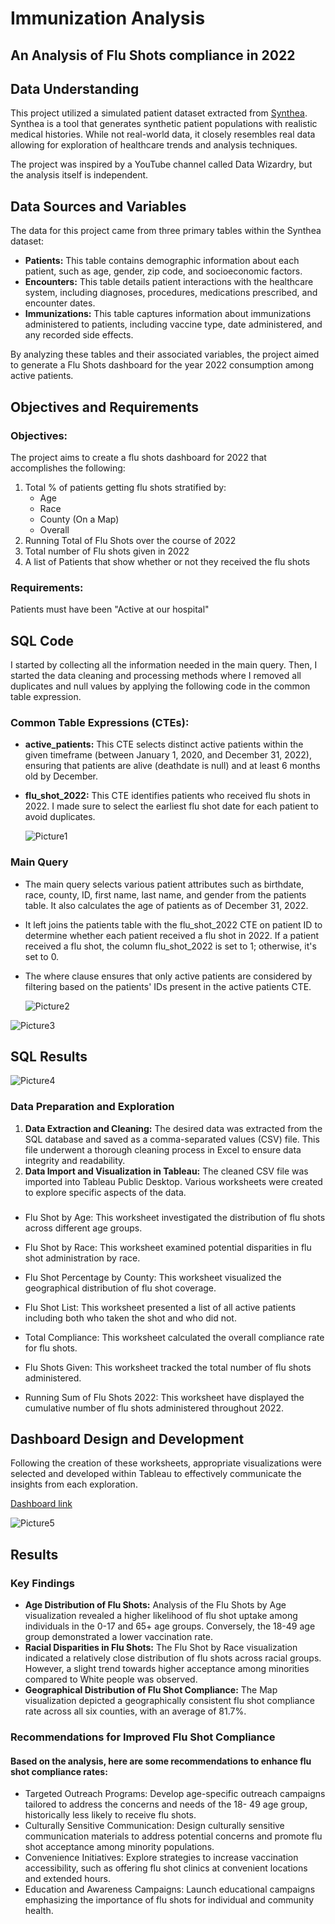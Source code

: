 # Immunization Analysis
## An Analysis of Flu Shots compliance in 2022

## Data Understanding

This project utilized a simulated patient dataset extracted from [Synthea](https://github.com/synthetichealth/synthea). Synthea is a tool that generates synthetic patient populations with realistic medical histories. While not real-world data, it closely resembles real data allowing for exploration of healthcare trends and analysis techniques.

The project was inspired by a YouTube channel called Data Wizardry, but the analysis itself is independent.

## Data Sources and Variables

The data for this project came from three primary tables within the Synthea dataset:

- **Patients:** This table contains demographic information about each patient, such as age, gender, zip code, and socioeconomic factors.
- **Encounters:** This table details patient interactions with the healthcare system, including diagnoses, procedures, medications prescribed, and encounter dates.
- **Immunizations:** This table captures information about immunizations administered to patients, including vaccine type, date administered, and any recorded side effects.

By analyzing these tables and their associated variables, the project aimed to generate a Flu Shots dashboard for the year 2022 consumption among active patients.

## Objectives and Requirements

### Objectives:
The project aims to create a flu shots dashboard for 2022 that accomplishes the following:

1. Total % of patients getting flu shots stratified by:
   - Age
   - Race
   - County (On a Map)
   - Overall
2. Running Total of Flu Shots over the course of 2022
3. Total number of Flu shots given in 2022
4. A list of Patients that show whether or not they received the flu shots

### Requirements:
Patients must have been "Active at our hospital"

## SQL Code

I started by collecting all the information needed in the main query. Then, I started the data cleaning and processing methods where I removed all duplicates and null values by applying the following code in the common table expression.

### Common Table Expressions (CTEs):
- **active_patients:** This CTE selects distinct active patients within the given timeframe (between January 1, 2020, and December 31, 2022), ensuring that patients are alive (deathdate is null) and at least 6 months old by December.
- **flu_shot_2022:** This CTE identifies patients who received flu shots in 2022. I made sure to select the earliest flu shot date for each patient to avoid duplicates.

  ![Picture1](https://github.com/alkheosa000/Flu-Immunization/assets/162853772/18d6ee0b-ff7a-483f-b518-4fe8ade3f5b2)


### Main Query

- The main query selects various patient attributes such as birthdate, race, county, ID, first name, last name, and gender from the patients table. It also calculates the age of patients as of December 31, 2022.
- It left joins the patients table with the flu_shot_2022 CTE on patient ID to determine whether each patient received a flu shot in 2022. If a patient received a flu shot, the column flu_shot_2022 is set to 1; otherwise, it's set to 0.
- The where clause ensures that only active patients are considered by filtering based on the patients' IDs present in the active patients CTE.

  ![Picture2](https://github.com/alkheosa000/Flu-Immunization/assets/162853772/469ae466-f051-45ee-9a03-b55fd731fba9)

![Picture3](https://github.com/alkheosa000/Flu-Immunization/assets/162853772/1fb0f5bc-f20b-47df-968a-b5f17b9cf2ed)


## SQL Results

![Picture4](https://github.com/alkheosa000/Flu-Immunization/assets/162853772/40bd9f07-f457-4276-8492-5bd045ae0beb)


### Data Preparation and Exploration

1. **Data Extraction and Cleaning:** The desired data was extracted from the SQL database and saved as a comma-separated values (CSV) file. This file underwent a thorough cleaning process in Excel to ensure data integrity and readability.
2. **Data Import and Visualization in Tableau:** The cleaned CSV file was imported into Tableau Public Desktop. Various worksheets were created to explore specific aspects of the data.

###

  - Flu Shot by Age: This worksheet investigated the distribution of flu shots across different age groups.

  - Flu Shot by Race: This worksheet examined potential disparities in flu shot administration by race.

  - Flu Shot Percentage by County: This worksheet visualized the geographical distribution of flu shot coverage.

  - Flu Shot List: This worksheet presented a list of all active patients including both who taken the shot and who did not.

  - Total Compliance: This worksheet calculated the overall compliance rate for flu shots.

  - Flu Shots Given: This worksheet tracked the total number of flu shots administered.

  - Running Sum of Flu Shots 2022: This worksheet have displayed the cumulative number of flu shots administered throughout      2022.



## Dashboard Design and Development

Following the creation of these worksheets, appropriate visualizations were selected and developed within Tableau to effectively communicate the insights from each exploration.

[Dashboard link](https://public.tableau.com/views/Immunizationdashboard/Dashboard1?:language=en-US&:sid=&:display_count=n&:origin=viz_share_link)

![Picture5](https://github.com/alkheosa000/Flu-Immunization/assets/162853772/1ca1abb7-76e6-4efe-a2b0-3deaa4ed0890)


## Results

### Key Findings

- **Age Distribution of Flu Shots:** Analysis of the Flu Shots by Age visualization revealed a higher likelihood of flu shot uptake among individuals in the 0-17 and 65+ age groups. Conversely, the 18-49 age group demonstrated a lower vaccination rate.
- **Racial Disparities in Flu Shots:** The Flu Shot by Race visualization indicated a relatively close distribution of flu shots across racial groups. However, a slight trend towards higher acceptance among minorities compared to White people was observed.
- **Geographical Distribution of Flu Shot Compliance:** The Map visualization depicted a geographically consistent flu shot compliance rate across all six counties, with an average of 81.7%.

### Recommendations for Improved Flu Shot Compliance
#### Based on the analysis, here are some recommendations to enhance flu shot compliance rates:
- Targeted Outreach Programs: Develop age-specific outreach campaigns tailored to address the concerns and needs of the 18-  49 age group, historically less likely to receive flu shots.
- Culturally Sensitive Communication: Design culturally sensitive communication materials to address potential concerns and promote flu shot acceptance among minority populations.
- Convenience Initiatives: Explore strategies to increase vaccination accessibility, such as offering flu shot clinics at convenient locations and extended hours.
- Education and Awareness Campaigns: Launch educational campaigns emphasizing the importance of flu shots for individual and community health.
